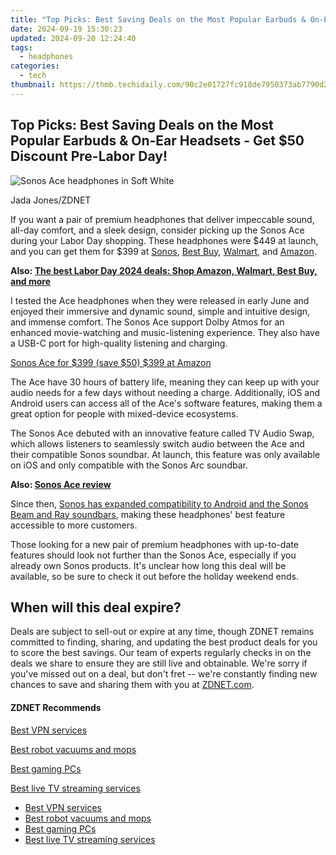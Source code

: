 ```yaml
---
title: "Top Picks: Best Saving Deals on the Most Popular Earbuds & On-Ear Headsets - Get $50 Discount Pre-Labor Day!"
date: 2024-09-19 15:30:23
updated: 2024-09-20 12:24:40
tags:
  - headphones
categories:
  - tech
thumbnail: https://thmb.techidaily.com/90c2e01727fc918de7950373ab7790d2b6bd79b92f560dcc1472e9356e8fe972.png
---
```


## Top Picks: Best Saving Deals on the Most Popular Earbuds & On-Ear Headsets - Get $50 Discount Pre-Labor Day!

![Sonos Ace headphones in Soft White](https://www.zdnet.com/a/img/resize/1dbef9d475b5d3b06f4f52834edb1522c1b547ec/2024/05/29/3d298345-edba-4ff1-9bb7-f1b3a617e909/sonosace-6.jpg?auto=webp&width=1280)

Jada Jones/ZDNET

If you want a pair of premium headphones that deliver impeccable sound, all-day comfort, and a sleek design, consider picking up the Sonos Ace during your Labor Day shopping. These headphones were $449 at launch, and you can get them for $399 at [Sonos](https://www.tkqlhce.com/click-9041660-15878877-1724043600000?sid=zd-%5F%5FCOM%5FCLICK%5FID%5F%5F-dtp), [Best Buy](https://shop-links.co/link/?url=https%3A%2F%2Fwww.bestbuy.com%2Fsite%2Fsonos-ace-each-black%2F6580673.p%3FskuId%3D6580673&publisher_slug=itechdaily19598&exclusive=1), [Walmart](https://goto.walmart.com/c/5597632/565706/9383?sharedid=zdnet&partnerpropertyid=1980086&u=https%3A%2F%2Fwww.walmart.com%2Fip%2FSonos-Ace-Wireless-Noise-Canceling-Headphones-White%2F6309069930&subId1=zd-__COM_CLICK_ID__-dtp), and [Amazon](https://buy.geni.us/Proxy.ashx?TSID=368250&GR%5FURL=https%3A%2F%2Fwww.amazon.com%2Fdp%2FB0CYHGPP1L%2F%3Ftag%3Dzd-buy-button-20%26ascsubtag%3D%5F%5FCOM%5FCLICK%5FID%5F%5F%7Ca4558f55-34eb-4886-a657-e1dc62fa0058%7Cdtp&dtb=1).

**Also: [The best Labor Day 2024 deals: Shop Amazon, Walmart, Best Buy, and more](https://www.zdnet.com/article/best-labor-day-deals-2024-8-29/)**

I tested the Ace headphones when they were released in early June and enjoyed their immersive and dynamic sound, simple and intuitive design, and immense comfort. The Sonos Ace support Dolby Atmos for an enhanced movie-watching and music-listening experience. They also have a USB-C port for high-quality listening and charging.

[Sonos Ace for $399 (save $50) $399 at Amazon](https://buy.geni.us/Proxy.ashx?TSID=368250&GR%5FURL=https%3A%2F%2Fwww.amazon.com%2Fdp%2FB0CYHGPP1L%2Fref%3Dasc%5Fdf%5FB0CYHGPP1L1725015600000%3Fcreative%3D395261%26creativeASIN%3DB0CYHGPP1L%26linkCode%3Dasn%26tag%3Dzd-buy-button-20%26ascsubtag%3D%5F%5FCOM%5FCLICK%5FID%5F%5F%7Ca4558f55-34eb-4886-a657-e1dc62fa0058%7Cdtp&dtb=1)

The Ace have 30 hours of battery life, meaning they can keep up with your audio needs for a few days without needing a charge. Additionally, iOS and Android users can access all of the Ace's software features, making them a great option for people with mixed-device ecosystems.

The Sonos Ace debuted with an innovative feature called TV Audio Swap, which allows listeners to seamlessly switch audio between the Ace and their compatible Sonos soundbar. At launch, this feature was only available on iOS and only compatible with the Sonos Arc soundbar.

**Also: [Sonos Ace review](https://www.zdnet.com/article/sonos-ace-review/)**

Since then, [Sonos has expanded compatibility to Android and the Sonos Beam and Ray soundbars](https://www.zdnet.com/article/sonos-brought-tv-audio-swap-to-more-devices-heres-why-its-my-all-time-favorite-feature/), making these headphones' best feature accessible to more customers.

Those looking for a new pair of premium headphones with up-to-date features should look not further than the Sonos Ace, especially if you already own Sonos products. It's unclear how long this deal will be available, so be sure to check it out before the holiday weekend ends.

## When will this deal expire?

Deals are subject to sell-out or expire at any time, though ZDNET remains committed to finding, sharing, and updating the best product deals for you to score the best savings. Our team of experts regularly checks in on the deals we share to ensure they are still live and obtainable. We're sorry if you've missed out on a deal, but don't fret -- we're constantly finding new chances to save and sharing them with you at [ZDNET.com](https://www.zdnet.com/). 

#### **ZDNET** Recommends

[Best VPN services](https://www.zdnet.com/article/best-vpn/ "Best VPN services")

[Best robot vacuums and mops](https://www.zdnet.com/article/best-robot-vacuum-mop/ "Best robot vacuums and mops")

[Best gaming PCs](https://www.zdnet.com/article/best-gaming-pc/ "Best gaming PCs")

[Best live TV streaming services](https://www.zdnet.com/article/best-live-tv-streaming-service/ "Best live TV streaming services")

* [Best VPN services](https://www.zdnet.com/article/best-vpn/ "Best VPN services")
* [Best robot vacuums and mops](https://www.zdnet.com/article/best-robot-vacuum-mop/ "Best robot vacuums and mops")
* [Best gaming PCs](https://www.zdnet.com/article/best-gaming-pc/ "Best gaming PCs")
* [Best live TV streaming services](https://www.zdnet.com/article/best-live-tv-streaming-service/ "Best live TV streaming services")

<ins class="adsbygoogle"
     style="display:block"
     data-ad-format="autorelaxed"
     data-ad-client="ca-pub-7571918770474297"
     data-ad-slot="1223367746"></ins>



<ins class="adsbygoogle"
     style="display:block"
     data-ad-client="ca-pub-7571918770474297"
     data-ad-slot="8358498916"
     data-ad-format="auto"
     data-full-width-responsive="true"></ins>
